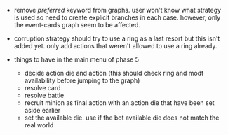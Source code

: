 * remove *preferred* keyword from graphs. user won't know what strategy is used
  so need to create explicit branches in each case. however, only the
  event-cards graph seem to be affected.

* corruption strategy should try to use a ring as a last resort but this isn't
  added yet. only add actions that weren't allowed to use a ring already.

* things to have in the main menu of phase 5
	- decide action die and action (this should check ring and modt availability
	  before jumping to the graph)
	- resolve card
	- resolve battle
	- recruit minion as final action with an action die that have been set aside earlier
	- set the available die. use if the bot available die does not match the real world
